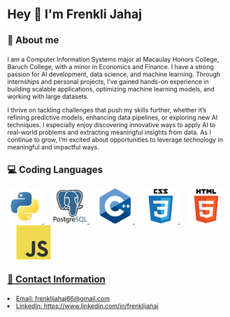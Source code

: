 <h1 align="left">Hey 👋 I'm Frenkli Jahaj</h1>

###

<h2 align="left">🚀 About me</h2>

###

<p align="left">I am a Computer Information Systems major at Macaulay Honors College, Baruch College, with a minor in Economics and Finance. I have a strong passion for AI development, data science, and machine learning. Through internships and personal projects, I’ve gained hands-on experience in building scalable applications, optimizing machine learning models, and working with large datasets.

I thrive on tackling challenges that push my skills further, whether it’s refining predictive models, enhancing data pipelines, or exploring new AI techniques. I especially enjoy discovering innovative ways to apply AI to real-world problems and extracting meaningful insights from data. As I continue to grow, I’m excited about opportunities to leverage technology in meaningful and impactful ways.</p>

###

<h2 align="left">💻 Coding Languages</h2>

###

<p align="left">
  <a href="https://www.python.org" target="_blank" rel="noreferrer">
    <img src="https://raw.githubusercontent.com/devicons/devicon/master/icons/python/python-original.svg" alt="python" width="80" height="80"/>
  </a>
  </a>&nbsp;&nbsp;&nbsp;&nbsp;
  <a href="https://www.postgresql.org" target="_blank" rel="noreferrer">
    <img src="https://raw.githubusercontent.com/devicons/devicon/master/icons/postgresql/postgresql-original-wordmark.svg" alt="postgresql" width="80" height="80"/>
    </a>&nbsp;&nbsp;&nbsp;&nbsp;
  <a href="https://www.w3schools.com/cpp/" target="_blank" rel="noreferrer">
    <img src="https://raw.githubusercontent.com/devicons/devicon/master/icons/cplusplus/cplusplus-original.svg" alt="cplusplus" width="80" height="80"/>
  </a>&nbsp;&nbsp;&nbsp;&nbsp;
  <a href="https://www.w3schools.com/css/" target="_blank" rel="noreferrer">
    <img src="https://raw.githubusercontent.com/devicons/devicon/master/icons/css3/css3-original-wordmark.svg" alt="css3" width="80" height="80"/>
  </a>&nbsp;&nbsp;&nbsp;&nbsp;
  <a href="https://www.w3.org/html/" target="_blank" rel="noreferrer">
    <img src="https://raw.githubusercontent.com/devicons/devicon/master/icons/html5/html5-original-wordmark.svg" alt="html5" width="80" height="80"/>
  </a>&nbsp;&nbsp;&nbsp;&nbsp;
  <a href="https://developer.mozilla.org/en-US/docs/Web/JavaScript" target="_blank" rel="noreferrer">
    <img src="https://raw.githubusercontent.com/devicons/devicon/master/icons/javascript/javascript-original.svg" alt="javascript" width="80" height="80"/>
</p>





###

<h2 align="left">📧 Contact Information</h2>

###

<li>Email: frenklijahaj66@gmail.com</li>
<li>LinkedIn: https://www.linkedin.com/in/frenklijahaj</li>

###
